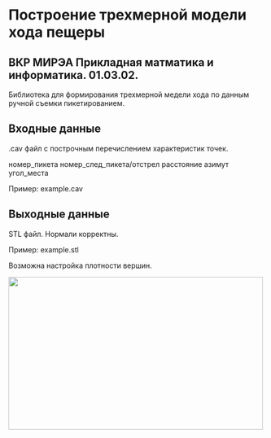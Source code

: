 # Построение трехмерной модели хода пещеры

## ВКР МИРЭА Прикладная матматика и информатика. 01.03.02.

Библиотека для формирования трехмерной медели хода по данным ручной съемки пикетированием.

## Входные данные

.cav файл с построчным перечислением характеристик точек.

номер_пикета номер_след_пикета/отстрел расстояние азимут угол_места

Пример: example.cav

## Выходные данные

STL файл. Нормали корректны.

Пример: example.stl

Возможна настройка плотности вершин.

<img width="500" height="300" alt="" src="https://github.com/fallec/passage/img.png">
